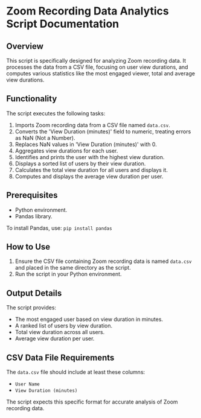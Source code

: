 # Zoom Recording Data Analytics Script Documentation

## Overview
This script is specifically designed for analyzing Zoom recording data. It processes the data from a CSV file, focusing on user view durations, and computes various statistics like the most engaged viewer, total and average view durations.

## Functionality
The script executes the following tasks:
1. Imports Zoom recording data from a CSV file named `data.csv`.
2. Converts the 'View Duration (minutes)' field to numeric, treating errors as NaN (Not a Number).
3. Replaces NaN values in 'View Duration (minutes)' with 0.
4. Aggregates view durations for each user.
5. Identifies and prints the user with the highest view duration.
6. Displays a sorted list of users by their view duration.
7. Calculates the total view duration for all users and displays it.
8. Computes and displays the average view duration per user.

## Prerequisites
- Python environment.
- Pandas library.

To install Pandas, use: `pip install pandas`

## How to Use
1. Ensure the CSV file containing Zoom recording data is named `data.csv` and placed in the same directory as the script.
2. Run the script in your Python environment.

## Output Details
The script provides:
- The most engaged user based on view duration in minutes.
- A ranked list of users by view duration.
- Total view duration across all users.
- Average view duration per user.

## CSV Data File Requirements
The `data.csv` file should include at least these columns:
- `User Name`
- `View Duration (minutes)`

The script expects this specific format for accurate analysis of Zoom recording data.
